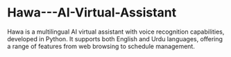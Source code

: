 # Hawa---AI-Virtual-Assistant
Hawa is a multilingual AI virtual assistant with voice recognition capabilities, developed in Python. It supports both English and Urdu languages, offering a range of features from web browsing to schedule management.
